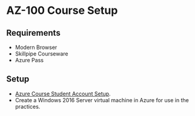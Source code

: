 # AZ-100 Course Setup

## Requirements

* Modern Browser
* Skillpipe Courseware
* Azure Pass

## Setup

* [Azure Course Student Account Setup](/Azure/Setup.md).
* Create a Windows 2016 Server virtual machine in Azure for use in the practices.
